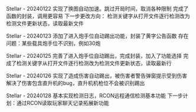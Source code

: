 Stellar - 20240122
实现了换图自动加速。跳过开局时间，取消各种限制
完成了函数的封装，调用更容易
下一步更改方向：
检测关键字从打开文件逐行检测改为检测文件更新状态，读取最新文件


Stellar - 20240123
添加了进入炮手位自动踢出功能，封装了黄字公告函数
存在问题：某些载具炮手位不识别，例如30炮


Stellar - 20240125
完善了进入炮手位自动踢出，完成封装，加入了功能选择
完成了检测关键字从打开文件逐行检测改为检测文件更新状态，读取最新行


Stellar - 20240126
实现了造成伤害自动踢出，被伤害者警告弹窗提示受到伤害
解决了伤害包含直升机的bug，直升机机枪位不会被识别踢出


Stellar - 20240128
基本实现检测日志，RCON远程通信检测基本功能
下一步计划：通过RCON读取玩家聊天记录拓展新功能